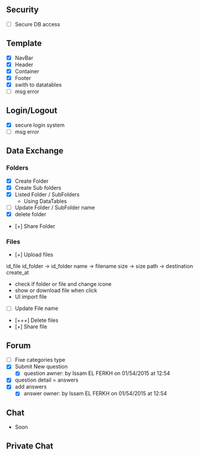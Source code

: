

## Security
- [ ] Secure DB access

## Template
- [x] NavBar
- [x] Header
- [x] Container
- [x] Footer
- [x] swith to datatables
- [ ] msg error

## Login/Logout
- [x] secure login system
- [ ] msg error

## Data Exchange
### Folders
- [x] Create Folder
- [x] Create Sub folders
- [x] Listed Folder / SubFolders
  - Using DataTables
- [ ] Update Folder / SubFolder name
- [x] delete folder
- [+] Share Folder

### Files
- [+] Upload files

id_file
id_folder -> id_folder
name -> filename
size -> size
path -> destination
create_at

- check if folder or file and change icone
- show or download file when click 
- UI import file

- [ ] Update File name
- [+++] Delete files
- [+] Share file

## Forum
- [ ] Fixe categories type
- [x] Submit New question
  - [x] question awner: by Issam EL FERKH on 01/54/2015 at 12:54
- [x] question detail = answers
- [x] add answers
  - [x] answer owner: by Issam EL FERKH on 01/54/2015 at 12:54

## Chat
- Soon



## Private Chat



